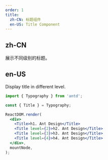 ```yaml
---
order: 1
title:
  zh-CN: 标题组件
  en-US: Title Component
---
```


## zh-CN

展示不同级别的标题。

## en-US

Display title in different level.

```jsx
import { Typography } from 'antd';

const { Title } = Typography;

ReactDOM.render(
  <div>
    <Title>h1. Ant Design</Title>
    <Title level={2}>h2. Ant Design</Title>
    <Title level={3}>h3. Ant Design</Title>
    <Title level={4}>h4. Ant Design</Title>
  </div>,
  mountNode,
);
```
